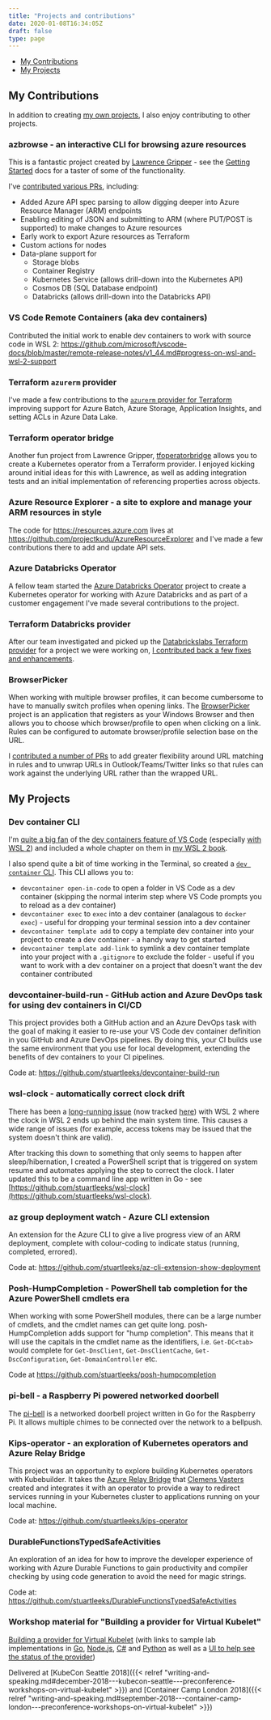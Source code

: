 ```yaml
---
title: "Projects and contributions"
date: 2020-01-08T16:34:05Z
draft: false
type: page
---
```


* [My Contributions](#my-contributions)
* [My Projects](#my-projects)

## My Contributions

In addition to creating [my own projects](#my-projects), I also enjoy contributing to other projects.

### azbrowse - an interactive CLI for browsing azure resources

This is a fantastic project created by [Lawrence Gripper](https://blog.gripdev.xyz) - see the [Getting Started](https://github.com/lawrencegripper/azbrowse/blob/master/docs/getting-started.md) docs for a taster of some of the functionality.

I've [contributed various PRs](https://github.com/lawrencegripper/azbrowse/pulls?q=is%3Apr+is%3Aclosed+author%3Astuartleeks), including:
 - Added Azure API spec parsing to allow digging deeper into Azure Resource Manager (ARM) endpoints
 - Enabling editing of JSON and submitting to ARM (where PUT/POST is supported) to make changes to Azure resources
 - Early work to export Azure resources as Terraform
 - Custom actions for nodes
 - Data-plane support for
   - Storage blobs
   - Container Registry
   - Kubernetes Service (allows drill-down into the Kubernetes API)
   - Cosmos DB (SQL Database endpoint)
   - Databricks (allows drill-down into the Databricks API) 

### VS Code Remote Containers (aka dev containers)

Contributed the initial work to enable dev containers to work with source code in WSL 2: https://github.com/microsoft/vscode-docs/blob/master/remote-release-notes/v1_44.md#progress-on-wsl-and-wsl-2-support

### Terraform `azurerm` provider

I've made a few contributions to the [`azurerm` provider for Terraform](https://github.com/terraform-providers/terraform-provider-azurerm/) improving support for Azure Batch, Azure Storage, Application Insights, and setting ACLs in Azure Data Lake.

### Terraform operator bridge

Another fun project from Lawrence Gripper, [tfoperatorbridge](https://github.com/lawrencegripper/tfoperatorbridge) allows you to create a Kubernetes operator from a Terraform provider. I enjoyed kicking around initial ideas for this with Lawrence, as well as adding integration tests and an initial implementation of referencing properties across objects.

### Azure Resource Explorer - a site to explore and manage your ARM resources in style

The code for <https://resources.azure.com> lives at <https://github.com/projectkudu/AzureResourceExplorer> and I've made a few contributions there to add and update API sets.

### Azure Databricks Operator

A fellow team started the [Azure Databricks Operator](https://github.com/microsoft/azure-databricks-operator/) project to create a Kubernetes operator for working with Azure Databricks and as part of a customer engagement I've made several contributions to the project.

### Terraform Databricks provider

After our team investigated and picked up the [Databrickslabs Terraform provider](https://github.com/databrickslabs/terraform-provider-databricks) for a project we were working on, [I contributed back a few fixes and enhancements](https://github.com/databrickslabs/terraform-provider-databricks/pulls?q=is%3Apr+is%3Aclosed+author%3Astuartleeks).

### BrowserPicker

When working with multiple browser profiles, it can become cumbersome to have to manually switch profiles when opening links. The [BrowserPicker](https://github.com/mortenn/BrowserPicker) project is an application that registers as your Windows Browser and then allows you to choose which browser/profile to open when clicking on a link. Rules can be configured to automate browser/profile selection base on the URL.

I [contributed a number of PRs](https://github.com/mortenn/BrowserPicker/pulls?q=is%3Apr+author%3Astuartleeks+is%3Aclosed) to add greater flexibility around URL matching in rules and to unwrap URLs in Outlook/Teams/Twitter links so that rules can work against the underlying URL rather than the wrapped URL. 

## My Projects

### Dev container CLI

I'm [quite a big fan](https://stuartleeks.com/posts/vscode-devcontainers/) of the [dev containers feature of VS Code](https://code.visualstudio.com/docs/remote/containers) (especially [with WSL 2](#vs-code-remote-containers-aka-devcontainers)) and included a whole chapter on them in [my WSL 2 book](https://wsl.tips/book).

I also spend quite a bit of time working in the Terminal, so created a [`dev container` CLI](https://github.com/stuartleeks/devcontainer-cli). This CLI allows you to:

 - `devcontainer open-in-code` to open a folder in VS Code as a dev container (skipping the normal interim step where VS Code prompts you to reload as a dev container)
 - `devcontainer exec` to `exec` into a dev container (analagous to `docker exec`) - useful for dropping your terminal session into a dev container
 - `devcontainer template add` to copy a template dev container into your project to create a dev container - a handy way to get started
 - `devcontainer template add-link` to symlink a dev container template into your project with a `.gitignore` to exclude the folder - useful if you want to work with a dev container on a project that doesn't want the dev container contributed 

### devcontainer-build-run - GitHub action and Azure DevOps task for using dev containers in CI/CD

This project provides both a GitHub action and an Azure DevOps task with the goal of making it easier to re-use your VS Code dev container definition in you GitHub and Azure DevOps pipelines. By doing this, your CI builds use the same environment that you use for local development, extending the benefits of dev containers to your CI pipelines.

Code at: <https://github.com/stuartleeks/devcontainer-build-run>

### wsl-clock - automatically correct clock drift

There has been a [long-running issue](https://github.com/microsoft/WSL/issues/4245) (now tracked [here](https://github.com/microsoft/WSL/issues/5324)) with WSL 2 where the clock in WSL 2 ends up behind the main system time. This causes a wide range of issues (for example, access tokens may be issued that the system doesn't think are valid).

After tracking this down to something that only seems to happen after sleep/hibernation, I created a PowerShell script that is triggered on system resume and automates applying the step to correct the clock. I later updated this to be a command line app written in Go - see [https://github.com/stuartleeks/wsl-clock](https://github.com/stuartleeks/wsl-clock).

### az group deployment watch - Azure CLI extension

An extension for the Azure CLI to give a live progress view of an ARM deployment, complete with colour-coding to indicate status (running, completed, errored).

Code at: <https://github.com/stuartleeks/az-cli-extension-show-deployment>

### Posh-HumpCompletion - PowerShell tab completion for the Azure PowerShell cmdlets era

When working with some PowerShell modules, there can be a large number of cmdlets, and the cmdlet names can get quite long. posh-HumpCompletion adds support for "hump completion". This means that it will use the capitals in the cmdlet name as the identifiers, i.e. `Get-DC<tab>` would complete for `Get-DnsClient`, `Get-DnsClientCache`, `Get-DscConfiguration`, `Get-DomainController` etc.

Code at <https://github.com/stuartleeks/posh-humpcompletion>

### pi-bell - a Raspberry Pi powered networked doorbell

The [pi-bell](https://github.com/stuartleeks/pi-bell) is a networked doorbell project written in Go for the Raspberry Pi. It allows multiple chimes to be connected over the network to a bellpush.

### Kips-operator - an exploration of Kubernetes operators and Azure Relay Bridge

This project was an opportunity to explore building Kubernetes operators with Kubebuilder. It takes the [Azure Relay Bridge](https://github.com/clemensv/azure-relay-bridge) that [Clemens Vasters](https://twitter.com/clemensv) created and integrates it with an operator to provide a way to redirect services running in your Kubernetes cluster to applications running on your local machine.

Code at: <https://github.com/stuartleeks/kips-operator>

### DurableFunctionsTypedSafeActivities

An exploration of an idea for how to improve the developer experience of working with Azure Durable Functions to gain productivity and compiler checking by using code generation to avoid the need for magic strings.

Code at: <https://github.com/stuartleeks/DurableFunctionsTypedSafeActivities>

### Workshop material for "Building a provider for Virtual Kubelet"

[Building a provider for Virtual Kubelet](https://github.com/stuartleeks/virtual-kubelet-workshop-building-a-provider/) (with links to sample lab implementations in [Go](https://github.com/stuartleeks/virtual-kubelet-web-mock-go), [Node.js](https://github.com/stuartleeks/virtual-kubelet-web-mock-nodejs), [C#](https://github.com/stuartleeks/virtual-kubelet-web-mock-csharp/) and [Python](https://github.com/stuartleeks/virtual-kubelet-web-mock-python) as well as a [UI to help see the status of the provider](https://github.com/stuartleeks/virtual-kubelet-web-ui))

Delivered at [KubeCon Seattle 2018]({{< relref "writing-and-speaking.md#december-2018---kubecon-seattle---preconference-workshops-on-virtual-kubelet" >}}) and [Container Camp London 2018]({{< relref "writing-and-speaking.md#september-2018---container-camp-london---preconference-workshops-on-virtual-kubelet" >}})

